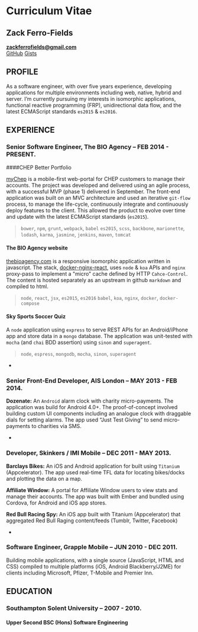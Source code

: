 Curriculum Vitae
===============

Zack Ferro-Fields
-----------------

**zackferrofields@gmail.com**  
[GitHub](https://github.com/zackferrofields) 
[Gists](https://gist.github.com/zackferrofields)

PROFILE
-------

As a software engineer, with over five years experience, developing applications for multiple environments including web, native, hybrid and server. I’m currently pursuing my interests in isomorphic applications, functional reactive programming (FRP), unidirectional data flow, and the latest ECMAScript standards `es2015` & `es2016`.

EXPERIENCE
----------

### Senior Software Engineer, The BIO Agency – FEB 2014 - PRESENT.

####CHEP Better Portfolio

[myChep](https://youtu.be/DPBR-l0sYd8) is a mobile-first web-portal for CHEP customers to manage their accounts. The project was developed and delivered using an agile process, with a successful MVP (phase 1) delivered in September. The front-end application was built on an MVC architecture and used an iterative `git-flow` process, to manage the life-cycle, continuously integrate and continuously deploy features to the client. This allowed the product to evolve over time and update with the latest ECMAScript standards (`es2015`).

> `bower`, `npm`, `grunt`, `webpack`, `babel` `es2015`, `scss`, `backbone`, `marionette`, `lodash`, `karma`, `jasmine`, `jenkins`, `maven`, `tomcat`

#### The BIO Agency website

[thebioagency.com](http://thebioagency.com) is a responsive isomorphic application written in javascript. The stack, [docker-nginx-react](https://github.com/zackferrofields/docker-nginx-react), uses `node` & `koa` APIs and `nginx` proxy-pass to implement a "micro" cache defined by HTTP `Cahce-Control`. The content is hosted separately as an upstream in github `markdown` and compiled to html. 

> `node`, `react`, `jsx`, `es2015`, `es2016` `babel`, `koa`, `nginx`, `docker`, `docker-compose`

#### Sky Sports Soccer Quiz

A `node` application using `express` to serve REST APIs for an Android/iPhone app and store data in a `mongo` database. The application was unit-tested with `mocha` (and `chai` BDD assertion) using `sinon` and `superagent`.

> `node`, `espress`, `mongodb`, `mocha`, `sinon`, `superagent`

-

### Senior Front-End Developer, AIS London – MAY 2013 - FEB 2014.

**Dozenate:**
An `Android` alarm clock with charity micro-payments. The application was build for Android 4.0+. The proof-of-concept involved building custom UI components including an analogue clock with draggable dials for setting alarms. The app used “Just Test Giving” to send micro-payments to charities via SMS.

-

### Developer, Skinkers / IMI Mobile – DEC 2011 - MAY 2013.

**Barclays Bikes:**
An iOS and Android application for built using `Titanium` (Appcelerator). The app used real-time TFL data for locating bikes/docks and plotting the data on a map.

**Affiliate Window:**
A portal for Affiliate Window users to view stats and manage their accounts. The app was built with Ember and bundled using Cordova, for Android and iOS app stores.

**Red Bull Racing Spy:**
An iOS app built with Titanium (Appcelerator) that aggregated Red Bull Raging content/feeds (Tumblr, Twitter, Facebook)

-

### Software Engineer, Grapple Mobile – JUN 2010 - DEC 2011.

Building mobile applications, with a single source (JavaScript, HTML and CSS) compiled to multiple platforms (iOS, Android Blackberry/J2ME) for clients including Microsoft, Pfizer, T-Mobile and Premier Inn.

EDUCATION
--------------

### Southampton Solent University – 2007 - 2010.
#### Upper Second BSC (Hons) Software Engineering

